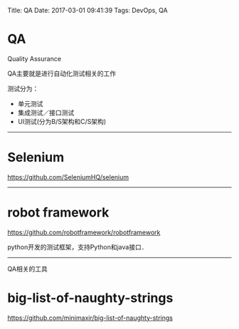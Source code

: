 Title: QA
Date: 2017-03-01 09:41:39
Tags: DevOps, QA



# QA

Quality Assurance

QA主要就是进行自动化测试相关的工作

测试分为：

* 单元测试
* 集成测试／接口测试
* UI测试(分为B/S架构和C/S架构)

***

# Selenium

<https://github.com/SeleniumHQ/selenium>

***

# robot framework

<https://github.com/robotframework/robotframework>

python开发的测试框架，支持Python和java接口．

***

QA相关的工具

# big-list-of-naughty-strings

<https://github.com/minimaxir/big-list-of-naughty-strings>

